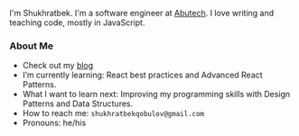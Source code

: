 I'm Shukhratbek. I'm a software engineer at [Abutech](https://abutech.uz). I love writing and teaching code, mostly in JavaScript.

### About Me
- Check out my [blog](https://t.me/s/shuhratbeks_blog)
- I’m currently learning: React best practices and Advanced React Patterns.
- What I want to learn next: Improving my programming skills with Design Patterns and Data Structures.
- How to reach me: `shukhratbekqobulov@gmail.com`
- Pronouns: he/his
